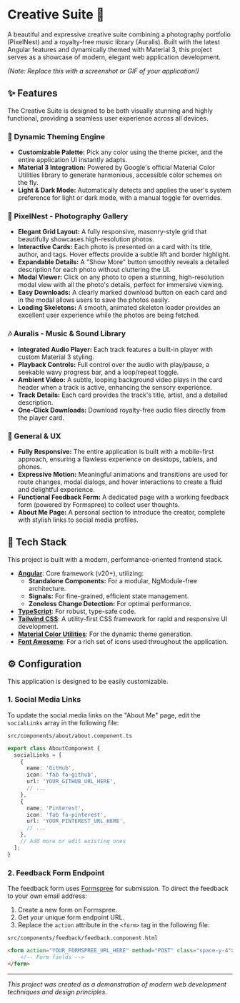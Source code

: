 # Creative Suite 🎨

A beautiful and expressive creative suite combining a photography portfolio (PixelNest) and a royalty-free music library (Auralis). Built with the latest Angular features and dynamically themed with Material 3, this project serves as a showcase of modern, elegant web application development.


*(Note: Replace this with a screenshot or GIF of your application!)*

## ✨ Features

The Creative Suite is designed to be both visually stunning and highly functional, providing a seamless user experience across all devices.

### 🎨 Dynamic Theming Engine
- **Customizable Palette:** Pick any color using the theme picker, and the entire application UI instantly adapts.
- **Material 3 Integration:** Powered by Google's official Material Color Utilities library to generate harmonious, accessible color schemes on the fly.
- **Light & Dark Mode:** Automatically detects and applies the user's system preference for light or dark mode, with a manual toggle for overrides.

### 📸 PixelNest - Photography Gallery
- **Elegant Grid Layout:** A fully responsive, masonry-style grid that beautifully showcases high-resolution photos.
- **Interactive Cards:** Each photo is presented on a card with its title, author, and tags. Hover effects provide a subtle lift and border highlight.
- **Expandable Details:** A "Show More" button smoothly reveals a detailed description for each photo without cluttering the UI.
- **Modal Viewer:** Click on any photo to open a stunning, high-resolution modal view with all the photo's details, perfect for immersive viewing.
- **Easy Downloads:** A clearly marked download button on each card and in the modal allows users to save the photos easily.
- **Loading Skeletons:** A smooth, animated skeleton loader provides an excellent user experience while the photos are being fetched.

### 🎶 Auralis - Music & Sound Library
- **Integrated Audio Player:** Each track features a built-in player with custom Material 3 styling.
- **Playback Controls:** Full control over the audio with play/pause, a seekable wavy progress bar, and a loop/repeat toggle.
- **Ambient Video:** A subtle, looping background video plays in the card header when a track is active, enhancing the sensory experience.
- **Track Details:** Each card provides the track's title, artist, and a detailed description.
- **One-Click Downloads:** Download royalty-free audio files directly from the player card.

### 📱 General & UX
- **Fully Responsive:** The entire application is built with a mobile-first approach, ensuring a flawless experience on desktops, tablets, and phones.
- **Expressive Motion:** Meaningful animations and transitions are used for route changes, modal dialogs, and hover interactions to create a fluid and delightful experience.
- **Functional Feedback Form:** A dedicated page with a working feedback form (powered by Formspree) to collect user thoughts.
- **About Me Page:** A personal section to introduce the creator, complete with stylish links to social media profiles.

## 🚀 Tech Stack

This project is built with a modern, performance-oriented frontend stack.

- **[Angular](https://angular.dev/)**: Core framework (v20+), utilizing:
  - **Standalone Components:** For a modular, NgModule-free architecture.
  - **Signals:** For fine-grained, efficient state management.
  - **Zoneless Change Detection:** For optimal performance.
- **[TypeScript](https://www.typescriptlang.org/)**: For robust, type-safe code.
- **[Tailwind CSS](https://tailwindcss.com/)**: A utility-first CSS framework for rapid and responsive UI development.
- **[Material Color Utilities](https://github.com/material-foundation/material-color-utilities)**: For the dynamic theme generation.
- **[Font Awesome](https://fontawesome.com/)**: For a rich set of icons used throughout the application.

## ⚙️ Configuration

This application is designed to be easily customizable.

### 1. Social Media Links

To update the social media links on the "About Me" page, edit the `socialLinks` array in the following file:

`src/components/about/about.component.ts`

```typescript
export class AboutComponent {
  socialLinks = [
    {
      name: 'GitHub',
      icon: 'fab fa-github',
      url: 'YOUR_GITHUB_URL_HERE', 
      // ...
    },
    {
      name: 'Pinterest',
      icon: 'fab fa-pinterest',
      url: 'YOUR_PINTEREST_URL_HERE',
      // ...
    },
    // Add more or edit existing ones
  ];
}
```

### 2. Feedback Form Endpoint

The feedback form uses [Formspree](https://formspree.io/) for submission. To direct the feedback to your own email address:

1.  Create a new form on Formspree.
2.  Get your unique form endpoint URL.
3.  Replace the `action` attribute in the `<form>` tag in the following file:

`src/components/feedback/feedback.component.html`

```html
<form action="YOUR_FORMSPREE_URL_HERE" method="POST" class="space-y-4">
    <!-- Form fields -->
</form>
```

---

*This project was created as a demonstration of modern web development techniques and design principles.*
